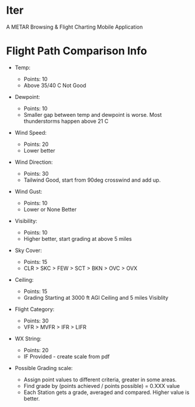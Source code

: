 # Iter
A METAR Browsing &amp; Flight Charting Mobile Application


# Flight Path Comparison Info
- Temp:
    - Points: 10
    - Above 35/40 C Not Good
- Dewpoint:
    - Points: 10
    - Smaller gap between temp and dewpoint is worse. Most thunderstorms happen above 21 C
- Wind Speed:
    - Points: 20
    - Lower better
- Wind Direction:
    - Points: 30
    - Tailwind Good, start from 90deg crosswind and add up.
- Wind Gust:
    - Points: 10
    - Lower or None Better
- Visibility:
    - Points: 10
    - Higher better, start grading at above 5 miles
- Sky Cover:
    - Points: 15
    - CLR > SKC > FEW > SCT > BKN > OVC > OVX
- Ceiling:
    - Points: 15
    - Grading Starting at 3000 ft AGl Ceiling and 5 miles Visiblity
- Flight Category:
    - Points: 30
    - VFR > MVFR > IFR > LIFR
- WX String:
    - Points: 20
    - IF Provided - create scale from pdf

- Possible Grading scale:
    - Assign point values to different criteria, greater in some areas.
    - Find grade by (points achieved / points possible) = 0.XXX value
    - Each Station gets a grade, averaged and compared. Higher value is better.